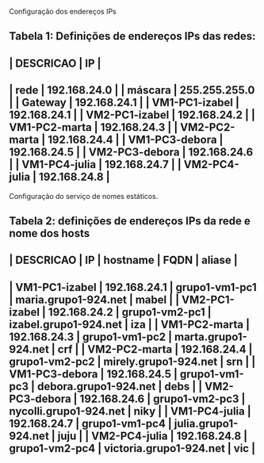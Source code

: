 Configuração dos endereços IPs

Tabela 1: Definições de endereços IPs das redes:
--------------------------------------
|     DESCRICAO     |       IP        | 
--------------------------------------
| rede              | 192.168.24.0   |
| máscara           | 255.255.255.0  |
| Gateway           | 192.168.24.1   |
| VM1-PC1-izabel    | 192.168.24.1   |
| VM2-PC1-izabel    | 192.168.24.2   |
| VM1-PC2-marta     | 192.168.24.3   |
| VM2-PC2-marta     | 192.168.24.4   |
| VM1-PC3-debora    | 192.168.24.5   |
| VM2-PC3-debora    | 192.168.24.6   |
| VM1-PC4-julia     | 192.168.24.7   |
| VM2-PC4-julia     | 192.168.24.8   |
--------------------------------------

Configuração do serviço de nomes estáticos.

Tabela 2: definições de endereços IPs da rede e nome dos hosts
----------------------------------------------------------------------------------------------------
|     DESCRICAO     |       IP        |    hostname    |           FQDN            |     aliase     |             
----------------------------------------------------------------------------------------------------
| VM1-PC1-izabel    | 192.168.24.1   |  grupo1-vm1-pc1 |  maria.grupo1-924.net     |     mabel      |
| VM2-PC1-izabel    | 192.168.24.2   |  grupo1-vm2-pc1 |  izabel.grupo1-924.net    |     iza        |
| VM1-PC2-marta     | 192.168.24.3   |  grupo1-vm1-pc2 |  marta.grupo1-924.net     |     crf        |
| VM2-PC2-marta     | 192.168.24.4   |  grupo1-vm2-pc2 |  mirely.grupo1-924.net    |     srn        |
| VM1-PC3-debora    | 192.168.24.5   |  grupo1-vm1-pc3 |  debora.grupo1-924.net    |     debs       |
| VM2-PC3-debora    | 192.168.24.6   |  grupo1-vm2-pc3 |  nycolli.grupo1-924.net   |     niky       |
| VM1-PC4-julia     | 192.168.24.7   |  grupo1-vm1-pc4 |  julia.grupo1-924.net     |     juju       |
| VM2-PC4-julia     | 192.168.24.8   |  grupo1-vm2-pc4 |  victoria.grupo1-924.net  |     vic        |
----------------------------------------------------------------------------------------------------

